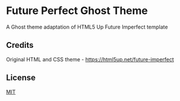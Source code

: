 # Future Perfect Ghost Theme
A Ghost theme adaptation of HTML5 Up Future Imperfect template

## Credits
Original HTML and CSS theme - https://html5up.net/future-imperfect

## License
[MIT](LICENSE)
